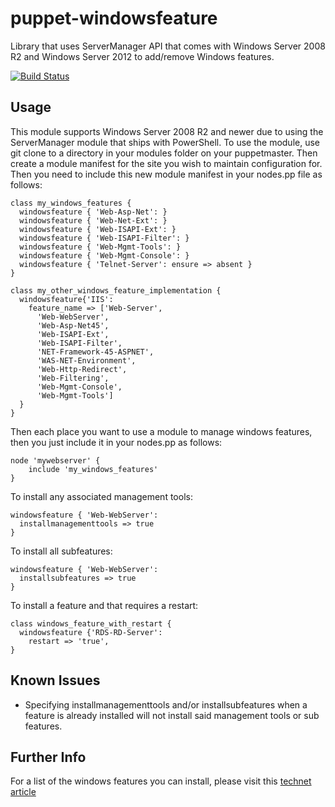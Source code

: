 puppet-windowsfeature
=====================

Library that uses ServerManager API that comes with Windows Server 2008 R2 and Windows Server 2012 to add/remove Windows features.

[![Build Status](https://travis-ci.org/opentable/puppet-windowsfeature.png?branch=master)](https://travis-ci.org/opentable/puppet-windowsfeature)

Usage
--
This module supports Windows Server 2008 R2 and newer due to using the ServerManager module that ships with PowerShell.  To use the module, use git clone to a directory in your modules folder on your puppetmaster. Then create a module manifest for the site you wish to maintain configuration for. Then you need to include this new module manifest in your nodes.pp file as follows:

    class my_windows_features {
      windowsfeature { 'Web-Asp-Net': }
      windowsfeature { 'Web-Net-Ext': }
      windowsfeature { 'Web-ISAPI-Ext': }
      windowsfeature { 'Web-ISAPI-Filter': }
      windowsfeature { 'Web-Mgmt-Tools': }
      windowsfeature { 'Web-Mgmt-Console': }
      windowsfeature { 'Telnet-Server': ensure => absent }
    }

    class my_other_windows_feature_implementation {
      windowsfeature{'IIS':
        feature_name => ['Web-Server',
          'Web-WebServer',
          'Web-Asp-Net45',
          'Web-ISAPI-Ext',
          'Web-ISAPI-Filter',
          'NET-Framework-45-ASPNET',
          'WAS-NET-Environment',
          'Web-Http-Redirect',
          'Web-Filtering',
          'Web-Mgmt-Console',
          'Web-Mgmt-Tools']
      }
    }

Then each place you want to use a module to manage windows features, then you just include it in your nodes.pp as follows:

    node 'mywebserver' {
    	include 'my_windows_features'
    }

To install any associated management tools:

    windowsfeature { 'Web-WebServer':
      installmanagementtools => true
    }

To install all subfeatures:

    windowsfeature { 'Web-WebServer':
      installsubfeatures => true
    }

To install a feature and that requires a restart:

    class windows_feature_with_restart {
      windowsfeature {'RDS-RD-Server':
        restart => 'true',
    }

Known Issues
--
* Specifying installmanagementtools and/or installsubfeatures when a feature is already installed will not install said management tools or sub features.


Further Info
--
For a list of the windows features you can install, please visit this [technet article](http://technet.microsoft.com/en-us/library/cc732757.aspx)
